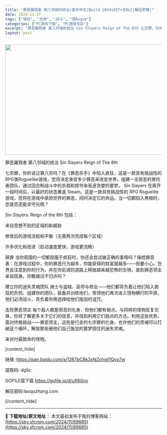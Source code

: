 ```yaml
---
title: "罪恶屠戮者 第八邻域的统治|豪华中文|Build.16541457+全DLC|解压即撸|"
date: 2024-11-27
tags: ["冒险", "恐怖", "战斗", "类Rogue"]
categories: ["PC游戏下载", "PC游戏专区"]
excerpt: "罪恶屠戮者 第八邻域的统治 Sin Slayers Reign of The 8th 七宗罪，你听说过第八宗吗？在《罪恶杀手》中陷入疯狂，这是一款具有挑战性的RPG类Roguelike游戏，您将决定承受多少罪恶来改变世界。组建一支邪恶的冒险者团队，通过回合制战斗中的杀戮和掠夺来驱逐贪婪的噩梦。 Si&hellip;"
layout: post
---
```


<img class="aligncenter size-full wp-image-89677" src="https://sky.sfcrom.com/wp-content/uploads/2024/11/202411270948198.webp" alt="" width="616" height="353" />

罪恶屠戮者 第八邻域的统治 Sin Slayers Reign of The 8th

七宗罪，你听说过第八宗吗？在《罪恶杀手》中陷入疯狂，这是一款具有挑战性的RPG类Roguelike游戏，您将决定承受多少罪恶来改变世界。组建一支邪恶的冒险者团队，通过回合制战斗中的杀戮和掠夺来驱逐贪婪的噩梦。
Sin Slayers 在离开一段时间后，以最好的状态重返 Steam。这是一款具有挑战性的 RPG Roguelite 游戏，您将在游戏中承担世界的罪恶，同时决定它的命运。当一切都陷入黑暗时，您是否还能坚守光明？

Sin Slayers: Reign of the 8th 包括：

来自意想不到的区域的新威胁

修改后的游戏流程和平衡（无需两次完成每个区域）

许多优化和改进（启动速度更快，游戏更流畅）

赎罪
当你周围的一切都屈服于疯狂时，你还会尝试做正确的事情吗？操控罪恶表：在游戏过程中，你的罪恶行为越多，你能获得的财富就越多——但要小心。世界会注意到你的行为，并在你前进的道路上释放越来越恐怖的生物，直到罪恶领主亲自现身。你敢越过不归点吗？

建立你的迷失灵魂团队
骑士与盗贼、巫师与修女——他们都背负着让他们陷入疯狂的负担。组建你的团队，装备并训练他们，带领他们再次进入怪物横行的平原，他们必须战斗，背负着你用选择给他们施加的诅咒。

击败罪恶领主
每个敌人都是邪恶的化身，但他们都有弱点。与同样的怪物反复交锋，你将了解更多关于它们的信息，并找到利用它们弱点的方法。利用这些优势，面对终极挑战——罪恶领主，这些是行走的七宗罪的化身。也许他们的灵魂可以打破这个循环，解放那些被他们自己施加的噩梦困住的迷失灵魂。

来对付最致命的怪物。

[content_hide]

链接: https://pan.baidu.com/s/12R7bCBk3xNZohgiI1Qyo7w

提取码: dg5c

GOFILE盘下载 https://gofile.io/d/uX6Gnv

解压密码:laoquzhang.com

[/content_hide]

---
📖 **下载地址/原文地址：** 本文最初发布于我的博客网站：[https://sky.sfcrom.com/2024/11/89685](https://sky.sfcrom.com/2024/11/89685)
